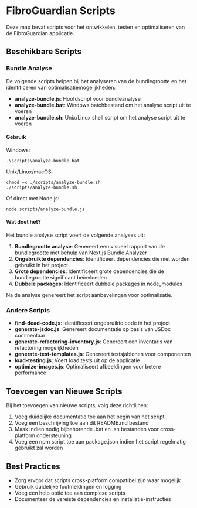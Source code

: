 # FibroGuardian Scripts

Deze map bevat scripts voor het ontwikkelen, testen en optimaliseren van de FibroGuardian applicatie.

## Beschikbare Scripts

### Bundle Analyse

De volgende scripts helpen bij het analyseren van de bundlegrootte en het identificeren van optimalisatiemogelijkheden:

- **analyze-bundle.js**: Hoofdscript voor bundleanalyse
- **analyze-bundle.bat**: Windows batchbestand om het analyse script uit te voeren
- **analyze-bundle.sh**: Unix/Linux shell script om het analyse script uit te voeren

#### Gebruik

Windows:
```
.\scripts\analyze-bundle.bat
```

Unix/Linux/macOS:
```
chmod +x ./scripts/analyze-bundle.sh
./scripts/analyze-bundle.sh
```

Of direct met Node.js:
```
node scripts/analyze-bundle.js
```

#### Wat doet het?

Het bundle analyse script voert de volgende analyses uit:

1. **Bundlegrootte analyse**: Genereert een visueel rapport van de bundlegrootte met behulp van Next.js Bundle Analyzer
2. **Ongebruikte dependencies**: Identificeert dependencies die niet worden gebruikt in het project
3. **Grote dependencies**: Identificeert grote dependencies die de bundlegrootte significant beïnvloeden
4. **Dubbele packages**: Identificeert dubbele packages in node_modules

Na de analyse genereert het script aanbevelingen voor optimalisatie.

### Andere Scripts

- **find-dead-code.js**: Identificeert ongebruikte code in het project
- **generate-jsdoc.js**: Genereert documentatie op basis van JSDoc commentaar
- **generate-refactoring-inventory.js**: Genereert een inventaris van refactoring mogelijkheden
- **generate-test-templates.js**: Genereert testsjablonen voor componenten
- **load-testing.js**: Voert load tests uit op de applicatie
- **optimize-images.js**: Optimaliseert afbeeldingen voor betere performance

## Toevoegen van Nieuwe Scripts

Bij het toevoegen van nieuwe scripts, volg deze richtlijnen:

1. Voeg duidelijke documentatie toe aan het begin van het script
2. Voeg een beschrijving toe aan dit README.md bestand
3. Maak indien nodig bijbehorende .bat en .sh bestanden voor cross-platform ondersteuning
4. Voeg een npm script toe aan package.json indien het script regelmatig gebruikt zal worden

## Best Practices

- Zorg ervoor dat scripts cross-platform compatibel zijn waar mogelijk
- Gebruik duidelijke foutmeldingen en logging
- Voeg een help optie toe aan complexe scripts
- Documenteer de vereiste dependencies en installatie-instructies
